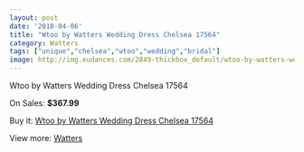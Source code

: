 ```yaml
---
layout: post
date: '2018-04-06'
title: "Wtoo by Watters Wedding Dress Chelsea 17564"
category: Watters
tags: ["unique","chelsea","wtoo","wedding","bridal"]
image: http://img.eudances.com/2849-thickbox_default/wtoo-by-watters-wedding-dress-chelsea-17564.jpg
---
```

Wtoo by Watters Wedding Dress Chelsea 17564

On Sales: **$367.99**
<a href="https://www.eudances.com/en/watters/977-wtoo-by-watters-wedding-dress-chelsea-17564.html"><amp-img layout="responsive" width="600" height="600" src="//img.eudances.com/2849-thickbox_default/wtoo-by-watters-wedding-dress-chelsea-17564.jpg" alt="Wtoo by Watters Wedding Dress Chelsea 17564 0" /></a>
<a href="https://www.eudances.com/en/watters/977-wtoo-by-watters-wedding-dress-chelsea-17564.html"><amp-img layout="responsive" width="600" height="600" src="//img.eudances.com/2850-thickbox_default/wtoo-by-watters-wedding-dress-chelsea-17564.jpg" alt="Wtoo by Watters Wedding Dress Chelsea 17564 1" /></a>

Buy it: [Wtoo by Watters Wedding Dress Chelsea 17564](https://www.eudances.com/en/watters/977-wtoo-by-watters-wedding-dress-chelsea-17564.html "Wtoo by Watters Wedding Dress Chelsea 17564")

View more: [Watters](https://www.eudances.com/en/12-watters "Watters")